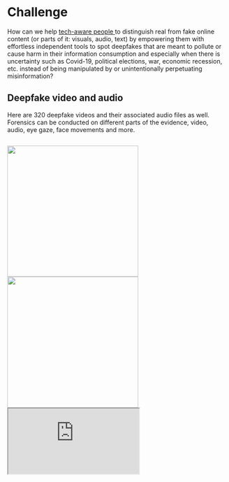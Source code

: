 # Challenge

How can we help <ins>tech-aware people </ins> to distinguish real from fake online content (or parts of it: visuals, audio, text) by empowering them with effortless independent tools to spot deepfakes that are meant to pollute or cause harm in their information consumption and especially when there is uncertainty such as Covid-19, political elections, war, economic recession, etc. instead of being manipulated by or unintentionally perpetuating misinformation?


## Deepfake video and audio 

Here are 320 deepfake videos and their associated audio files as well. Forensics can be conducted on different parts of the evidence, 
video, audio, eye gaze, face movements and more.

``` avi, wav
```

<img width="300px" src="https://user-images.githubusercontent.com/62607582/139797015-f1044424-d697-4f72-854f-9fd85a560f86.gif">

<img width="300px" src="https://user-images.githubusercontent.com/62607582/139797124-1927c382-61ea-4986-ab72-a38378b8479f.gif"> 

<iframe width="300px" src="https://user-images.githubusercontent.com/62607582/139797151-244a5c68-b80c-4f5b-86b7-2119de1c0a6c.mp4"> 





## Deepfake text 

``` csv
0	zawvrk	justin timberlake really one of the goats if y...	human	human
1	narendramodi	Thank you @PMBhutan for your gracious prayers ...	human	human
2	ahadsheriff	Theory: the number of red lights you will hit ...	human	human
3	AINarendraModi	Respects on the Upt of the I good with the peo...	bot	rnn
4	kevinhooke	Might give the BASIC #10Liner game contest ano...	human	human
```

!> You can get access to the datasets on November 15th. 
